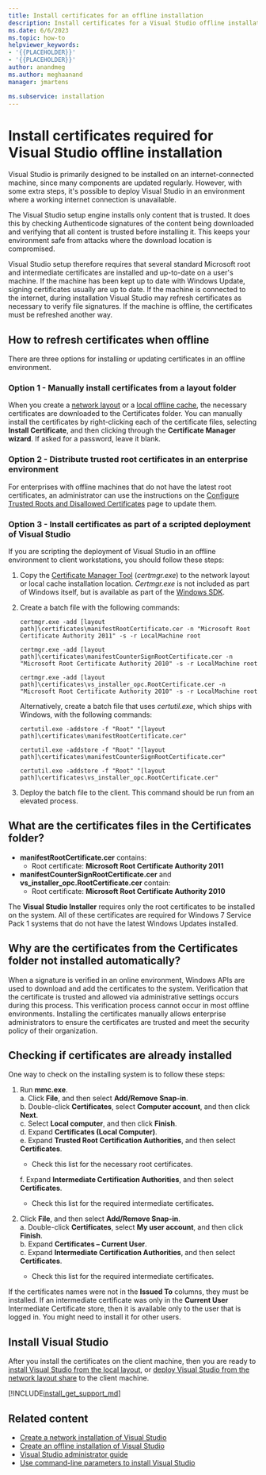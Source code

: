 ```yaml
---
title: Install certificates for an offline installation
description: Install certificates for a Visual Studio offline installation where a working internet connection might not be available.
ms.date: 6/6/2023
ms.topic: how-to
helpviewer_keywords:
- '{{PLACEHOLDER}}'
- '{{PLACEHOLDER}}'
author: anandmeg
ms.author: meghaanand
manager: jmartens

ms.subservice: installation
---
```

# Install certificates required for Visual Studio offline installation

Visual Studio is primarily designed to be installed on an internet-connected machine, since many components are updated regularly. However, with some extra steps, it's possible to deploy Visual Studio in an environment where a working internet connection is unavailable.

The Visual Studio setup engine installs only content that is trusted. It does this by checking Authenticode signatures of the content being downloaded and verifying that all content is trusted before installing it. This keeps your environment safe from attacks where the download location is compromised. 

Visual Studio setup therefore requires that several standard Microsoft root and intermediate certificates are installed and up-to-date on a user's machine. If the machine has been kept up to date with Windows Update, signing certificates usually are up to date. If the machine is connected to the internet, during installation Visual Studio may refresh certificates as necessary to verify file signatures. If the machine is offline, the certificates must be refreshed another way.

## How to refresh certificates when offline

There are three options for installing or updating certificates in an offline environment.

### Option 1 - Manually install certificates from a layout folder

When you create a [network layout](../install/create-a-network-installation-of-visual-studio.md) or a [local offline cache](../install/create-an-offline-installation-of-visual-studio.md), the necessary certificates are downloaded to the Certificates folder. You can manually install the certificates by right-clicking each of the certificate files, selecting **Install Certificate**, and then clicking through the **Certificate Manager wizard**. If asked for a password, leave it blank.

### Option 2 - Distribute trusted root certificates in an enterprise environment

For enterprises with offline machines that do not have the latest root certificates, an administrator can use the instructions on the [Configure Trusted Roots and Disallowed Certificates](/previous-versions/windows/it-pro/windows-server-2012-R2-and-2012/dn265983(v=ws.11)) page to update them.

### Option 3 - Install certificates as part of a scripted deployment of Visual Studio

If you are scripting the deployment of Visual Studio in an offline environment to client workstations, you should follow these steps:

1. Copy the [Certificate Manager Tool](/dotnet/framework/tools/certmgr-exe-certificate-manager-tool) (*certmgr.exe*) to the network layout or local cache installation location. *Certmgr.exe* is not included as part of Windows itself, but is available as part of the [Windows SDK](https://developer.microsoft.com/windows/downloads/windows-sdk).

2. Create a batch file with the following commands:

   ```shell
   certmgr.exe -add [layout path]\certificates\manifestRootCertificate.cer -n "Microsoft Root Certificate Authority 2011" -s -r LocalMachine root

   certmgr.exe -add [layout path]\certificates\manifestCounterSignRootCertificate.cer -n "Microsoft Root Certificate Authority 2010" -s -r LocalMachine root

   certmgr.exe -add [layout path]\certificates\vs_installer_opc.RootCertificate.cer -n "Microsoft Root Certificate Authority 2010" -s -r LocalMachine root
   ```
   
   Alternatively, create a batch file that uses *certutil.exe*, which ships with Windows, with the following commands:
   
      ```shell
   certutil.exe -addstore -f "Root" "[layout path]\certificates\manifestRootCertificate.cer"

   certutil.exe -addstore -f "Root" "[layout path]\certificates\manifestCounterSignRootCertificate.cer"

   certutil.exe -addstore -f "Root" "[layout path]\certificates\vs_installer_opc.RootCertificate.cer"
   ```

3. Deploy the batch file to the client. This command should be run from an elevated process.

## What are the certificates files in the Certificates folder?

* **manifestRootCertificate.cer** contains:
  * Root certificate: **Microsoft Root Certificate Authority 2011**
* **manifestCounterSignRootCertificate.cer** and **vs_installer_opc.RootCertificate.cer** contain:
  * Root certificate: **Microsoft Root Certificate Authority 2010**
 
The **Visual Studio Installer** requires only the root certificates to be installed on the system. All of these certificates are required for Windows 7 Service Pack 1 systems that do not have the latest Windows Updates installed.

## Why are the certificates from the Certificates folder not installed automatically?

When a signature is verified in an online environment, Windows APIs are used to download and add the certificates to the system. Verification that the certificate is trusted and allowed via administrative settings occurs during this process. This verification process cannot occur in most offline environments. Installing the certificates manually allows enterprise administrators to ensure the certificates are trusted and meet the security policy of their organization.

## Checking if certificates are already installed

One way to check on the installing system is to follow these steps:

1. Run **mmc.exe**.<br/>
  a. Click **File**, and then select **Add/Remove Snap-in**.<br/>
  b. Double-click **Certificates**, select **Computer account**, and then click **Next**.<br/>
  c. Select **Local computer**, and then click **Finish**.<br/>
  d. Expand **Certificates (Local Computer)**.<br/>
  e. Expand **Trusted Root Certification Authorities**, and then select **Certificates**.<br/>
    * Check this list for the necessary root certificates.<br/>

   f. Expand **Intermediate Certification Authorities**, and then select **Certificates**.<br/>
    * Check this list for the required intermediate certificates.<br/>

2. Click **File**, and then select **Add/Remove Snap-in**.<br/>
  a. Double-click **Certificates**, select **My user account**, and then click **Finish**.<br/>
  b. Expand **Certificates – Current User**.<br/>
  c. Expand **Intermediate Certification Authorities**, and then select **Certificates**.<br/>
    * Check this list for the required intermediate certificates.<br/>

If the certificates names were not in the **Issued To** columns, they must be installed.  If an intermediate certificate was only in the **Current User** Intermediate Certificate store, then it is available only to the user that is logged in. You might need to install it for other users.

## Install Visual Studio

After you install the certificates on the client machine, then you are ready to [install Visual Studio from the local layout](../install/create-an-offline-installation-of-visual-studio.md#step-3---install-visual-studio-from-the-local-layout), or [deploy Visual Studio from the network layout share](deploy-a-layout-onto-a-client-machine.md) to the client machine.

[!INCLUDE[install_get_support_md](includes/install_get_support_md.md)]

## Related content

* [Create a network installation of Visual Studio](../install/create-a-network-installation-of-visual-studio.md)
* [Create an offline installation of Visual Studio](../install/create-an-offline-installation-of-visual-studio.md)
* [Visual Studio administrator guide](visual-studio-administrator-guide.md)
* [Use command-line parameters to install Visual Studio](use-command-line-parameters-to-install-visual-studio.md)

